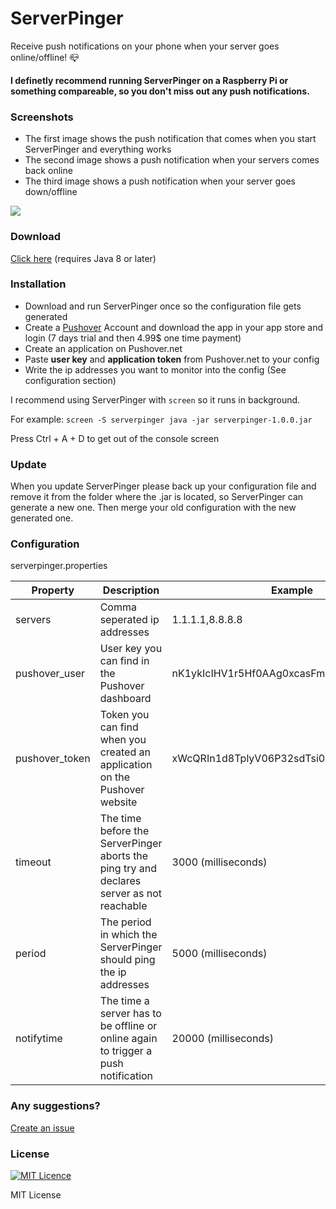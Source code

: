 # ServerPinger
Receive push notifications on your phone when your server goes online/offline! :mailbox_closed:

**I definetly recommend running ServerPinger on a Raspberry Pi or something compareable, so you don't miss out any push notifications.**

### Screenshots

- The first image shows the push notification that comes when you start ServerPinger and everything works
- The second image shows a push notification when your servers comes back online
- The third image shows a push notification when your server goes down/offline

![](https://i.imgur.com/9pwSK5f.png)

### Download

[Click here](https://github.com/navopw/ServerPinger/releases) (requires Java 8 or later)

### Installation

- Download and run ServerPinger once so the configuration file gets generated
- Create a [Pushover](https://pushover.net) Account and download the app in your app store and login (7 days trial and then 4.99$ one time payment)
- Create an application on Pushover.net
- Paste **user key** and **application token** from Pushover.net to your config
- Write the ip addresses you want to monitor into the config (See configuration section)

I recommend using ServerPinger with `screen` so it runs in background.

For example: `screen -S serverpinger java -jar serverpinger-1.0.0.jar`

Press Ctrl + A + D to get out of the console screen

### Update

When you update ServerPinger please back up your configuration file and remove it from the folder where the .jar is located, so ServerPinger can generate a new one. Then merge your old configuration with the new generated one.

### Configuration

serverpinger.properties

| Property | Description | Example |
| --- | --- | --- |
| servers | Comma seperated ip addresses | 1.1.1.1,8.8.8.8 |
| pushover_user | User key you can find in the Pushover dashboard | nK1ykIcIHV1r5Hf0AAg0xcasFmsXVLPqiCVa3Izz |
| pushover_token | Token you can find when you created an application on the Pushover website | xWcQRIn1d8TplyV06P32sdTsi0OhY3DS7E0InX94 |
| timeout | The time before the ServerPinger aborts the ping try and declares server as not reachable | 3000 (milliseconds) |
| period | The period in which the ServerPinger should ping the ip addresses | 5000 (milliseconds) |
| notifytime | The time a server has to be offline or online again to trigger a push notification | 20000 (milliseconds) |


### Any suggestions?

[Create an issue](https://github.com/navopw/ServerPinger/issues/new)

### License

[![MIT Licence](https://badges.frapsoft.com/os/mit/mit.svg?v=103)](https://opensource.org/licenses/mit-license.php)

MIT License

